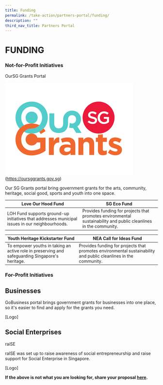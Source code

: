 ```yaml
---
title: Funding
permalink: /take-action/partners-portal/funding/
description: ""
third_nav_title: Partners Portal
---
```

# FUNDING


### Not-for-Profit Initiatives 

OurSG Grants Portal

![](/images/oursggrants_logo.png)(https://oursggrants.gov.sg)

Our SG Grants portal bring government grants for the arts, community, heritage, social good, sports and youth into one space. 



| Love Our Hood Fund | SG Eco Fund |
| -------- | -------- | 
|LOH Fund supports ground-up initiatives that addresses municipal issues in our neighbourhoods. | Provides funding for projects that promotes environmental sustainability and public cleanlines in the community.     | 

| Youth Heritage Kickstarter Fund | NEA Call for Ideas Fund |
| --- | - | 
| To empower youths in taking an active role in preserving and safeguarding Singapore's heritage. | Provides funding for projects that promotes environmental sustainability and public cleanlines in the community.| 

### For-Profit Initiatives 

## Businesses 

GoBusiness portal brings government grants for businesses into one place, so it's easier to find and apply for the grants you need. 


[Logo] 

## Social Enterprises

raiSE 

raISE was set up to raise awareness of social entrepreneurship and raise support for Social Enterprise in Singapore. 

[Logo]

**If the above is not what you are looking for, share your proposal [here](https://go.gov.sg/sgpostageform).**